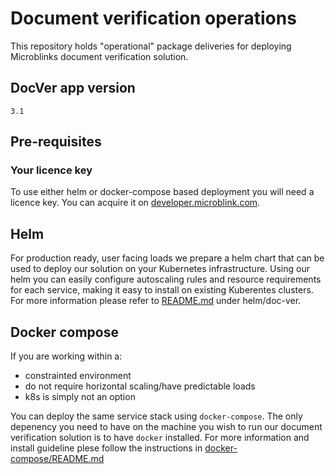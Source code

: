 # Document verification operations

This repository holds "operational" package deliveries for deploying Microblinks document verification solution.

## DocVer app version
`3.1`

## Pre-requisites
### Your licence key

To use either helm or docker-compose based deployment you will need a licence key.
You can acquire it on [developer.microblink.com](https://developer.microblink.com/).

## Helm
For production ready, user facing loads we prepare a helm chart that can be used to deploy our solution on your Kubernetes infrastructure. 
Using our helm you can easily configure autoscaling rules and resource requirements for each service, making it easy to install
on existing Kuberentes clusters. For more information please refer to [README.md](helm/doc-ver/README.md) under helm/doc-ver.

## Docker compose
If you are working within a: 
 - constrainted environment
 - do not require horizontal scaling/have predictable loads
 - k8s is simply not an option

You can deploy the same service stack using `docker-compose`. The only depenency you need to
have on the machine you wish to run our document verification solution is to have `docker` installed. For more information and install guideline plese follow the instructions in
[docker-compose/README.md](docker-compose/README.md)
